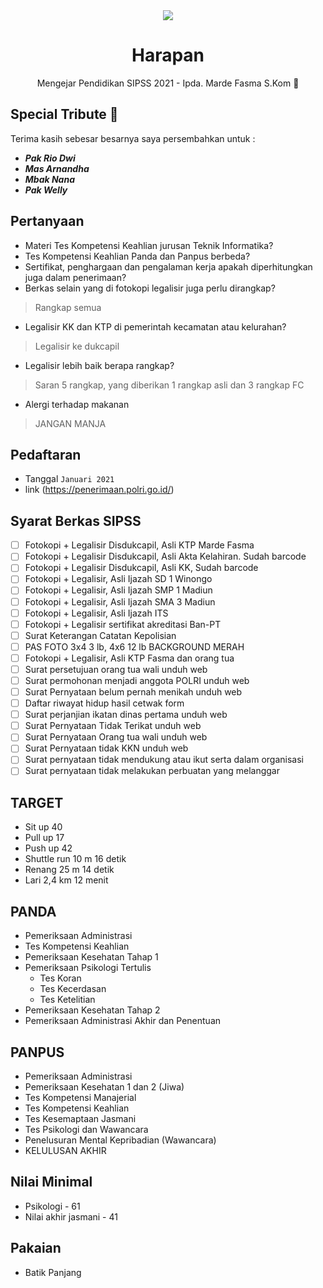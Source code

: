 <div align="center">
<img src="https://akpol.polri.go.id/images/foto.jpg" align="center">

# Harapan
Mengejar Pendidikan SIPSS 2021 - Ipda. Marde Fasma S.Kom :cop:
</div>

## Special Tribute :bouquet:
Terima kasih sebesar besarnya saya persembahkan untuk :
- ***Pak Rio Dwi***
- ***Mas Arnandha***
- ***Mbak Nana***
- ***Pak Welly***

## Pertanyaan
- Materi Tes Kompetensi Keahlian jurusan Teknik Informatika?
- Tes Kompetensi Keahlian Panda dan Panpus berbeda?
- Sertifikat, penghargaan dan pengalaman kerja apakah diperhitungkan juga dalam penerimaan?
- Berkas selain yang di fotokopi legalisir juga perlu dirangkap?
> Rangkap semua
- Legalisir KK dan KTP di pemerintah kecamatan atau kelurahan?
> Legalisir ke dukcapil
- Legalisir lebih baik berapa rangkap?
> Saran 5 rangkap, yang diberikan 1 rangkap asli dan 3 rangkap FC
- Alergi terhadap makanan
> JANGAN MANJA

## Pedaftaran
- Tanggal
`Januari 2021`
- link
(https://penerimaan.polri.go.id/)

## Syarat Berkas SIPSS
- [ ] Fotokopi + Legalisir Disdukcapil, Asli KTP Marde Fasma
- [ ] Fotokopi + Legalisir Disdukcapil, Asli Akta Kelahiran. Sudah barcode
- [ ] Fotokopi + Legalisir Disdukcapil, Asli KK, Sudah barcode
- [ ] Fotokopi + Legalisir, Asli Ijazah SD 1 Winongo
- [ ] Fotokopi + Legalisir, Asli Ijazah SMP 1 Madiun
- [ ] Fotokopi + Legalisir, Asli Ijazah SMA 3 Madiun
- [ ] Fotokopi + Legalisir, Asli Ijazah ITS
- [ ] Fotokopi + Legalisir sertifikat akreditasi Ban-PT
- [ ] Surat Keterangan Catatan Kepolisian
- [ ] PAS FOTO 3x4 3 lb, 4x6 12 lb BACKGROUND MERAH
- [ ] Fotokopi + Legalisir, Asli KTP Fasma dan orang tua
- [ ] Surat persetujuan orang tua wali unduh web
- [ ] Surat permohonan menjadi anggota POLRI unduh web
- [ ] Surat Pernyataan belum pernah menikah unduh web
- [ ] Daftar riwayat hidup hasil cetwak form
- [ ] Surat perjanjian ikatan dinas pertama unduh web
- [ ] Surat Pernyataan Tidak Terikat unduh web
- [ ] Surat Pernyataan Orang tua wali unduh web
- [ ] Surat Pernyataan tidak KKN unduh web
- [ ] Surat pernyataan tidak mendukung atau ikut serta dalam organisasi
- [ ] Surat pernyataan tidak melakukan perbuatan yang melanggar

## TARGET
- Sit up 40
- Pull up 17
- Push up 42
- Shuttle run 10 m 16 detik
- Renang 25 m 14 detik
- Lari 2,4 km 12 menit


## PANDA
- Pemeriksaan Administrasi
- Tes Kompetensi Keahlian
- Pemeriksaan Kesehatan Tahap 1
- Pemeriksaan Psikologi Tertulis
  - Tes Koran
  - Tes Kecerdasan
  - Tes Ketelitian
- Pemeriksaan Kesehatan Tahap 2
- Pemeriksaan Administrasi Akhir dan Penentuan

## PANPUS
- Pemeriksaan Administrasi
- Pemeriksaan Kesehatan 1 dan 2 (Jiwa)
- Tes Kompetensi Manajerial
- Tes Kompetensi Keahlian
- Tes Kesemaptaan Jasmani
- Tes Psikologi dan Wawancara
- Penelusuran Mental Kepribadian (Wawancara)
- KELULUSAN AKHIR

## Nilai Minimal
- Psikologi - 61
- Nilai akhir jasmani - 41

## Pakaian
- Batik Panjang